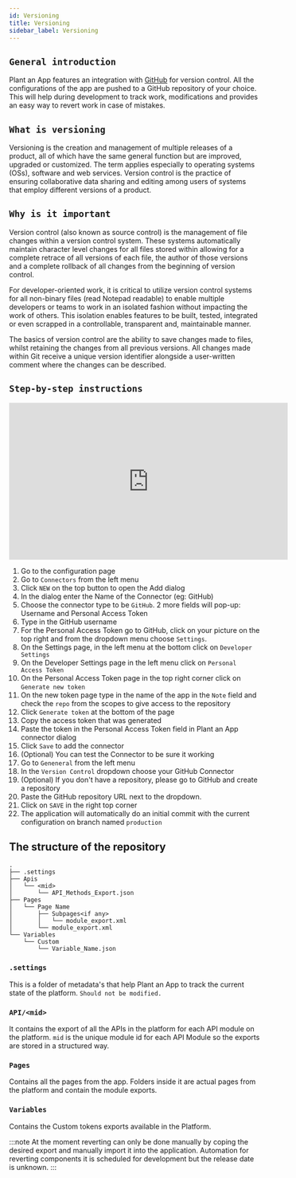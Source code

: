 ```yaml
---
id: Versioning
title: Versioning
sidebar_label: Versioning
---
```


## `General introduction`

Plant an App features an integration with [GitHub](https://github.com/) for version control. All the configurations of the app are pushed to a GitHub repository of your choice. This will help during development to track work, modifications and provides an easy way to revert work in case of mistakes. 

## `What is versioning`

Versioning is the creation and management of multiple releases of a product, all of which have the same general function but are improved, upgraded or customized. The term applies especially to operating systems (OSs), software and web services. Version control is the practice of ensuring collaborative data sharing and editing among users of systems that employ different versions of a product. 

## `Why is it important`

Version control (also known as source control) is the management of file changes within a version control system. These systems automatically maintain character level changes for all files stored within allowing for a complete retrace of all versions of each file, the author of those versions and a complete rollback of all changes from the beginning of version control.

For developer-oriented work, it is critical to utilize version control systems for all non-binary files (read Notepad readable) to enable multiple developers or teams to work in an isolated fashion without impacting the work of others. This isolation enables features to be built, tested, integrated or even scrapped in a controllable, transparent and, maintainable manner.

The basics of version control are the ability to save changes made to files, whilst retaining the changes from all previous versions. All changes made within Git receive a unique version identifier alongside a user-written comment where the changes can be described.

## `Step-by-step instructions`

<iframe width="560" height="315" src="https://www.youtube.com/embed/jexNBLopRcw" frameborder="0" allow="accelerometer; autoplay; encrypted-media; gyroscope; picture-in-picture" allowfullscreen></iframe>

1. Go to the configuration page
2. Go to `Connectors` from the left menu
3. Click `NEW` on the top button to open the Add dialog
4. In the dialog enter the Name of the Connector (eg: GitHub)
5. Choose the connector type to be `GitHub`. 2 more fields will pop-up: Username and Personal Access Token
6. Type in the GitHub username
7. For the Personal Access Token go to GitHub, click on your picture on the top right and from the dropdown menu choose `Settings`.
8. On the Settings page, in the left menu at the bottom click on `Developer Settings`
9. On the Developer Settings page in the left menu click on `Personal Access Token`
10. On the Personal Access Token page in the top right corner click on `Generate new token`
11. On the new token page type in the name of the app in the `Note` field and check the `repo` from the scopes to give access to the repository
12. Click `Generate token` at the bottom of the page
13. Copy the access token that was generated
14. Paste the token in the Personal Access Token field in Plant an App connector dialog
15. Click `Save` to add the connector
16. (Optional) You can test the Connector to be sure it working
17. Go to `Geneneral` from the left menu
18. In the `Version Control` dropdown choose your GitHub Connector
19. (Optional) If you don't have a repository, please go to GitHub and create a repository
20. Paste the GitHub repository URL next to the dropdown.
21. Click on `SAVE` in the right top corner
22. The application will automatically do an initial commit with the current configuration on branch named `production`

## The structure of the repository

```
.
├── .settings
├── Apis
│   └── <mid>
│       └── API_Methods_Export.json
├── Pages
│   └── Page Name
│       ├── Subpages<if any>
│       │   └── module_export.xml
│       └── module_export.xml
└── Variables
    └── Custom
        └── Variable_Name.json

```

### `.settings`

This is a folder of metadata's that help Plant an App to track the current state of the platform. `Should not be modified.`

### `API/<mid>`

It contains the export of all the APIs in the platform for each API module on the platform. 
`mid` is the unique module id for each API Module so the exports are stored in a structured way.

### `Pages`

Contains all the pages from the app. Folders inside it are actual pages from the platform and contain the module exports.

### `Variables`

Contains the Custom tokens exports available in the Platform.

:::note
At the moment reverting can only be done manually by coping the desired export and manually import it into the application.
Automation for reverting components it is scheduled for development but the release date is unknown. 
:::